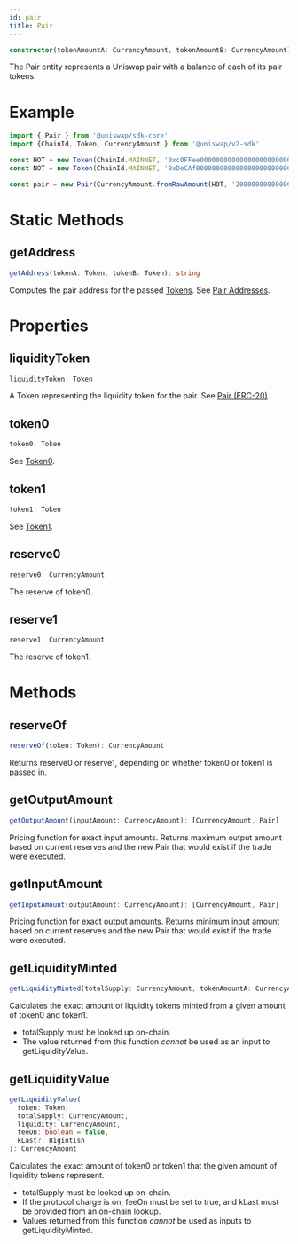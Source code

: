 ```yaml
---
id: pair
title: Pair
---
```


```typescript
constructor(tokenAmountA: CurrencyAmount, tokenAmountB: CurrencyAmount)
```

The Pair entity represents a Uniswap pair with a balance of each of its pair tokens.

# Example

```typescript
import { Pair } from '@uniswap/sdk-core'
import {ChainId, Token, CurrencyAmount } from '@uniswap/v2-sdk'

const HOT = new Token(ChainId.MAINNET, '0xc0FFee0000000000000000000000000000000000', 18, 'HOT', 'Caffeine')
const NOT = new Token(ChainId.MAINNET, '0xDeCAf00000000000000000000000000000000000', 18, 'NOT', 'Caffeine')

const pair = new Pair(CurrencyAmount.fromRawAmount(HOT, '2000000000000000000'), CurrencyAmount.fromRawAmount(NOT, '1000000000000000000'))
```

# Static Methods

## getAddress

```typescript
getAddress(tokenA: Token, tokenB: Token): string
```

Computes the pair address for the passed [Tokens](token). See [Pair Addresses](../../../contracts/v2/guides/smart-contract-integration/getting-pair-addresses).

# Properties

## liquidityToken

```typescript
liquidityToken: Token
```

A Token representing the liquidity token for the pair. See [Pair (ERC-20)](../../../contracts/v2/reference/smart-contracts/pair-ERC-20).

## token0

```typescript
token0: Token
```

See [Token0](../../../contracts/v2/reference/smart-contracts/pair#token0).

## token1

```typescript
token1: Token
```

See [Token1](../../../contracts/v2/reference/smart-contracts/pair#token1).

## reserve0

```typescript
reserve0: CurrencyAmount
```

The reserve of token0.

## reserve1

```typescript
reserve1: CurrencyAmount
```

The reserve of token1.

# Methods

## reserveOf

```typescript
reserveOf(token: Token): CurrencyAmount
```

Returns reserve0 or reserve1, depending on whether token0 or token1 is passed in.

## getOutputAmount

```typescript
getOutputAmount(inputAmount: CurrencyAmount): [CurrencyAmount, Pair]
```

Pricing function for exact input amounts. Returns maximum output amount based on current reserves and the new Pair that would exist if the trade were executed.

## getInputAmount

```typescript
getInputAmount(outputAmount: CurrencyAmount): [CurrencyAmount, Pair]
```

Pricing function for exact output amounts. Returns minimum input amount based on current reserves and the new Pair that would exist if the trade were executed.

## getLiquidityMinted

```typescript
getLiquidityMinted(totalSupply: CurrencyAmount, tokenAmountA: CurrencyAmount, tokenAmountB: CurrencyAmount): CurrencyAmount
```

Calculates the exact amount of liquidity tokens minted from a given amount of token0 and token1.

- totalSupply must be looked up on-chain.
- The value returned from this function _cannot_ be used as an input to getLiquidityValue.

## getLiquidityValue

```typescript
getLiquidityValue(
  token: Token,
  totalSupply: CurrencyAmount,
  liquidity: CurrencyAmount,
  feeOn: boolean = false,
  kLast?: BigintIsh
): CurrencyAmount
```

Calculates the exact amount of token0 or token1 that the given amount of liquidity tokens represent.

- totalSupply must be looked up on-chain.
- If the protocol charge is on, feeOn must be set to true, and kLast must be provided from an on-chain lookup.
- Values returned from this function _cannot_ be used as inputs to getLiquidityMinted.

